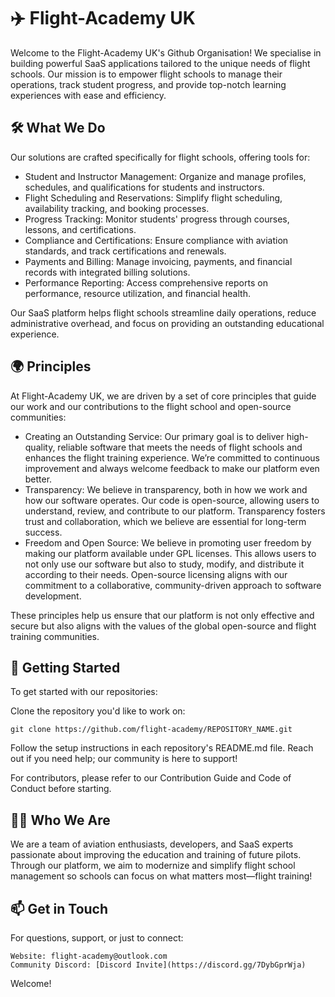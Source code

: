 # ✈️ Flight-Academy UK

Welcome to the Flight-Academy UK's Github Organisation! 
We specialise in building powerful SaaS applications tailored to the unique needs of flight schools. 
Our mission is to empower flight schools to manage their operations, track student progress, and provide top-notch learning experiences with ease and efficiency.

## 🛠️ What We Do

Our solutions are crafted specifically for flight schools, offering tools for:

- Student and Instructor Management: Organize and manage profiles, schedules, and qualifications for students and instructors.
- Flight Scheduling and Reservations: Simplify flight scheduling, availability tracking, and booking processes.
- Progress Tracking: Monitor students' progress through courses, lessons, and certifications.
- Compliance and Certifications: Ensure compliance with aviation standards, and track certifications and renewals.
- Payments and Billing: Manage invoicing, payments, and financial records with integrated billing solutions.
- Performance Reporting: Access comprehensive reports on performance, resource utilization, and financial health.

Our SaaS platform helps flight schools streamline daily operations, reduce administrative overhead, and focus on providing an outstanding educational experience.

## 🌍 Principles

At Flight-Academy UK, we are driven by a set of core principles that guide our work and our contributions to the flight school and open-source communities:

- Creating an Outstanding Service: Our primary goal is to deliver high-quality, reliable software that meets the needs of flight schools and enhances the flight training experience. We’re committed to continuous improvement and always welcome feedback to make our platform even better.
- Transparency: We believe in transparency, both in how we work and how our software operates. Our code is open-source, allowing users to understand, review, and contribute to our platform. Transparency fosters trust and collaboration, which we believe are essential for long-term success.
- Freedom and Open Source: We believe in promoting user freedom by making our platform available under GPL licenses. This allows users to not only use our software but also to study, modify, and distribute it according to their needs. Open-source licensing aligns with our commitment to a collaborative, community-driven approach to software development.

These principles help us ensure that our platform is not only effective and secure but also aligns with the values of the global open-source and flight training communities.

## 🚀 Getting Started

To get started with our repositories:

Clone the repository you'd like to work on:

```
git clone https://github.com/flight-academy/REPOSITORY_NAME.git
```

Follow the setup instructions in each repository's README.md file.
Reach out if you need help; our community is here to support!

For contributors, please refer to our Contribution Guide and Code of Conduct before starting.

## 🧑‍💻 Who We Are

We are a team of aviation enthusiasts, developers, and SaaS experts passionate about improving the education and training of future pilots. Through our platform, we aim to modernize and simplify flight school management so schools can focus on what matters most—flight training!

## 📫 Get in Touch

For questions, support, or just to connect:

    Website: flight-academy@outlook.com
    Community Discord: [Discord Invite](https://discord.gg/7DybGprWja)

Welcome!
